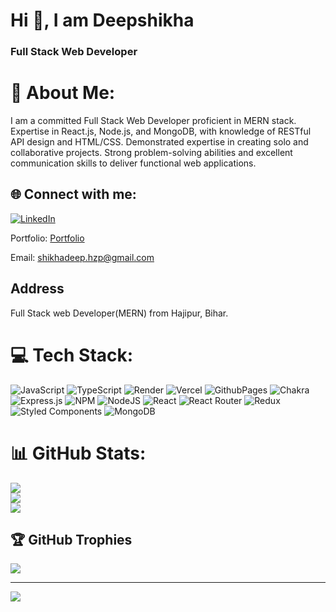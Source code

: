 # Hi 👋, I am Deepshikha
### Full Stack Web Developer

# 💫 About Me:
I am a committed Full Stack Web Developer proficient in MERN stack. Expertise in React.js, Node.js, and MongoDB, with knowledge of RESTful API design and HTML/CSS. Demonstrated expertise in creating solo and collaborative projects. Strong problem-solving abilities and excellent communication skills to deliver functional web applications.


## 🌐 Connect with me:
[![LinkedIn](https://img.shields.io/badge/LinkedIn-%230077B5.svg?logo=linkedin&logoColor=white)](https://linkedin.com/in/in/deep-shikha-338a051a6) 

Portfolio: <a href="https://deep-06.github.io/" target='_blank'>Portfolio</a>

Email: shikhadeep.hzp@gmail.com

## Address
Full Stack web Developer(MERN) from Hajipur, Bihar.

# 💻 Tech Stack:
![JavaScript](https://img.shields.io/badge/javascript-%23323330.svg?style=for-the-badge&logo=javascript&logoColor=%23F7DF1E) ![TypeScript](https://img.shields.io/badge/typescript-%23007ACC.svg?style=for-the-badge&logo=typescript&logoColor=white) ![Render](https://img.shields.io/badge/Render-%46E3B7.svg?style=for-the-badge&logo=render&logoColor=white) ![Vercel](https://img.shields.io/badge/vercel-%23000000.svg?style=for-the-badge&logo=vercel&logoColor=white) ![GithubPages](https://img.shields.io/badge/github%20pages-121013?style=for-the-badge&logo=github&logoColor=white) ![Chakra](https://img.shields.io/badge/chakra-%234ED1C5.svg?style=for-the-badge&logo=chakraui&logoColor=white) ![Express.js](https://img.shields.io/badge/express.js-%23404d59.svg?style=for-the-badge&logo=express&logoColor=%2361DAFB) ![NPM](https://img.shields.io/badge/NPM-%23CB3837.svg?style=for-the-badge&logo=npm&logoColor=white) ![NodeJS](https://img.shields.io/badge/node.js-6DA55F?style=for-the-badge&logo=node.js&logoColor=white) ![React](https://img.shields.io/badge/react-%2320232a.svg?style=for-the-badge&logo=react&logoColor=%2361DAFB) ![React Router](https://img.shields.io/badge/React_Router-CA4245?style=for-the-badge&logo=react-router&logoColor=white) ![Redux](https://img.shields.io/badge/redux-%23593d88.svg?style=for-the-badge&logo=redux&logoColor=white) ![Styled Components](https://img.shields.io/badge/styled--components-DB7093?style=for-the-badge&logo=styled-components&logoColor=white) ![MongoDB](https://img.shields.io/badge/MongoDB-%234ea94b.svg?style=for-the-badge&logo=mongodb&logoColor=white)
# 📊 GitHub Stats:
![](https://github-readme-streak-stats.herokuapp.com?user=Deep-06)<br/>
![](https://github-readme-stats.vercel.app/api?username=Deep-06&show_icons=true&theme=radical)<br/>
![](https://github-readme-stats.vercel.app/api/top-langs/?username=Deep-06&layout=compact)

## 🏆 GitHub Trophies
![](https://github-profile-trophy.vercel.app/?username=Deep-06&theme=radical&no-frame=false&no-bg=true&margin-w=4)

---
[![](https://visitcount.itsvg.in/api?id=Deep-06&icon=0&color=0)](https://visitcount.itsvg.in)


